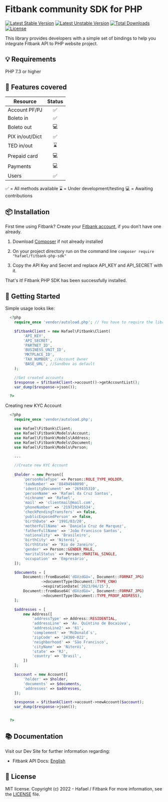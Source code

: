 # Fitbank community SDK for PHP

[![Latest Stable Version](http://poser.pugx.org/hafael/fitbank-php-sdk/v)](https://packagist.org/packages/hafael/fitbank-php-sdk)
[![Latest Unstable Version](http://poser.pugx.org/hafael/fitbank-php-sdk/v/unstable)](https://packagist.org/packages/hafael/fitbank-php-sdk)
[![Total Downloads](http://poser.pugx.org/hafael/fitbank-php-sdk/downloads)](https://packagist.org/packages/hafael/fitbank-php-sdk)
[![License](http://poser.pugx.org/hafael/fitbank-php-sdk/license)](https://packagist.org/packages/hafael/fitbank-php-sdk)

This library provides developers with a simple set of bindings to help you integrate Fitbank API to PHP website project.


## 💡 Requirements

PHP 7.3 or higher


## 🧩 Features covered

| Resource          | Status   |
| ----------------- | :------: |
| Account PF/PJ     | ✅  |
| Boleto in         | ✅  |
| Boleto out        | 💻  |
| PIX in/out/Dict   | ✅  |
| TED in/out        | ⌛  |
| Prepaid card      | 💻  |
| Payments          | 💻  |
| Users             | ✅  |

✅ = All methods available
⌛ = Under development/testing
💻 = Awaiting contributions

## 📦 Installation 

First time using Fitbank? Create your [Fitbank account](https://www.fitbank.com), if you don’t have one already.

1. Download [Composer](https://getcomposer.org/doc/00-intro.md) if not already installed

2. On your project directory run on the command line
`composer require "hafael/fitbank-php-sdk"`

3. Copy the API Key and Secret and replace API_KEY and API_SECRET with it.

That's it! Fitbank PHP SDK has been successfully installed.


## 🌟 Getting Started
  
  Simple usage looks like:
  
```php
  <?php
    require_once 'vendor/autoload.php'; // You have to require the library from your Composer vendor folder

    $fitbankClient = new Hafael\Fitbank\Client(
        'API_KEY', 
        'API_SECRET', 
        'PARTNET_ID', 
        'BUSINESS_UNIT_ID',
        'MKTPLACE_ID',
        'TAX_NUMBER', //Account Owner
        'BASE_URL', //Sandbox as default
    );

    //Get created accounts
    $response = $fitbankClient->account()->getAccountList();
    var_dump($response->json());

  ?>
```


Creating new KYC Account

```php
  <?php
    require_once 'vendor/autoload.php';

    use Hafael\Fitbank\Client;
    use Hafael\Fitbank\Models\Account;
    use Hafael\Fitbank\Models\Address;
    use Hafael\Fitbank\Models\Document;
    use Hafael\Fitbank\Models\Person;

    ...

    //Create new KYC Account
    
    $holder = new Person([
        'personRoleType' => Person::ROLE_TYPE_HOLDER,
        'taxNumber' => '88494940090',
        'identityDocument' => '269435310',
        'personName' => 'Rafael da Cruz Santos',
        'nickname' => 'Rafael',
        'mail' => 'clientmail@mail.com',
        'phoneNumber' => '219729345534',
        'checkPendingTransfers' => false,
        'publicExposedPerson' => false,
        'birthDate' => '1991/03/20',
        'motherFullName' => 'Daniela Cruz de Marquez',
        'fatherFullName' => 'João Francisco Santos',
        'nationality' => 'Brasileiro',
        'birthCity' => 'Niterói',
        'birthState' => 'Rio de Janeiro',
        'gender' => Person::GENDER_MALE,
        'maritalStatus' => Person::MARITAL_SINGLE,
        'occupation' => 'Empresário',
    ]);

    $documents = [
        Document::fromBase64('dGVzdGU=', Document::FORMAT_JPG)
                ->documentType(Document::TYPE_CNH)
                ->expirationDate('2023/04/15'),
        Document::fromBase64('dGVzdGU=', Document::FORMAT_JPG)
                ->documentType(Document::TYPE_PROOF_ADDRESS),
    ];

    $addresses = [
        new Address([
            'addressType' => Address::RESIDENTIAL,
            'addressLine' => 'Av. Quintino de Bocaiúva',
            'addressLine2' => '61',
            'complement' => 'McDonald`s',
            'zipCode' => '24360-022',
            'neighborhood' => 'São Francisco',
            'cityName' => 'Niterói',
            'state' => 'RJ',
            'country' => 'Brasil',
        ])
    ];

    $account = new Account([
        'holder' => $holder,
        'documents' => $documents,
        'addresses' => $addresses,
    ]);

    $response = $fitbankClient->account->newAccount($account);
    var_dump($response->json());


  ?>
```


## 📚 Documentation 

Visit our Dev Site for further information regarding:
 - Fitbank API Docs: [English](https://dev.fitbank.com.br/docs)


## 📜 License 

MIT license. Copyright (c) 2022 - Hafael / Fitbank
For more information, see the [LICENSE](https://github.com/hafael/fitbank-php-sdk/blob/main/LICENSE) file.